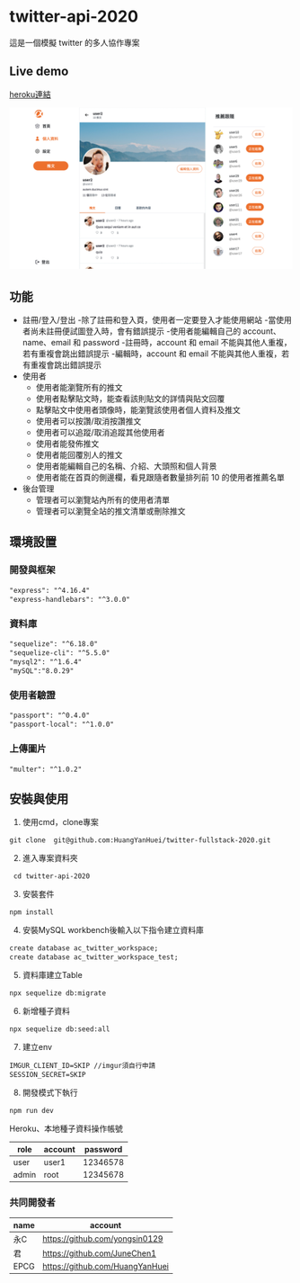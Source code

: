 # twitter-api-2020

這是一個模擬 twitter 的多人協作專案

## Live demo

[heroku連結](https://twitter-epcg.herokuapp.com/signin)

![demo](https://github.com/HuangYanHuei/twitter-fullstack-2020/blob/main/public/pic/twitter.png?raw=true)

## 功能

- 註冊/登入/登出
  -除了註冊和登入頁，使用者一定要登入才能使用網站
  -當使用者尚未註冊便試圖登入時，會有錯誤提示
  -使用者能編輯自己的 account、name、email 和 password
  -註冊時，account 和 email 不能與其他人重複，若有重複會跳出錯誤提示
  -編輯時，account 和 email 不能與其他人重複，若有重複會跳出錯誤提示
- 使用者
  - 使用者能瀏覽所有的推文
  - 使用者點擊貼文時，能查看該則貼文的詳情與貼文回覆
  - 點擊貼文中使用者頭像時，能瀏覽該使用者個人資料及推文
  - 使用者可以按讚/取消按讚推文
  - 使用者可以追蹤/取消追蹤其他使用者
  - 使用者能發佈推文
  - 使用者能回覆別人的推文
  - 使用者能編輯自己的名稱、介紹、大頭照和個人背景
  - 使用者能在首頁的側邊欄，看見跟隨者數量排列前 10 的使用者推薦名單
- 後台管理
  - 管理者可以瀏覽站內所有的使用者清單
  - 管理者可以瀏覽全站的推文清單或刪除推文


## 環境設置

### 開發與框架
```
"express": "^4.16.4"
"express-handlebars": "^3.0.0"
```
### 資料庫

````
"sequelize": "^6.18.0"
"sequelize-cli": "^5.5.0"
"mysql2": "^1.6.4"
"mySQL":"8.0.29"
````

### 使用者驗證

````
"passport": "^0.4.0"
"passport-local": "^1.0.0"
````

### 上傳圖片

````
"multer": "^1.0.2"
````
## 安裝與使用  
1. 使用cmd，clone專案
```
git clone  git@github.com:HuangYanHuei/twitter-fullstack-2020.git
```
2. 進入專案資料夾
```
 cd twitter-api-2020
```
3. 安裝套件
```
npm install
```
4. 安裝MySQL workbench後輸入以下指令建立資料庫
````
create database ac_twitter_workspace;
create database ac_twitter_workspace_test;
````
5. 資料庫建立Table
````
npx sequelize db:migrate
````
6. 新增種子資料
````
npx sequelize db:seed:all
````
7. 建立env
````
IMGUR_CLIENT_ID=SKIP //imgur須自行申請
SESSION_SECRET=SKIP 
````
8. 開發模式下執行
```
npm run dev
```

Heroku、本地種子資料操作帳號

|    role    | account | password |
| ---------- | ------- | -------- |
| user       |   user1 | 12346578 |
| admin      |    root | 12345678 |

### 共同開發者
|    name    | account |
| ---------- | ------- | 
| 永C | https://github.com/yongsin0129 |
| 君  | https://github.com/JuneChen1 | 
| EPCG | https://github.com/HuangYanHuei | 
